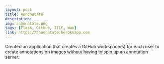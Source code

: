 ```yaml
---
layout: post
title: Annonatate
description: 
img: annonatate.png
tags: [Flask, GitHub, IIIF, Wax]
link: https://annonatate.herokuapp.com
---
```

Created an application that creates a GitHub workspace(s) for each user to create annotations on images without having to spin up an annotation server.

